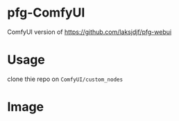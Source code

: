 # pfg-ComfyUI
ComfyUI version of https://github.com/laksjdjf/pfg-webui

# Usage
clone thie repo on ```ComfyUI/custom_nodes```

# Image
